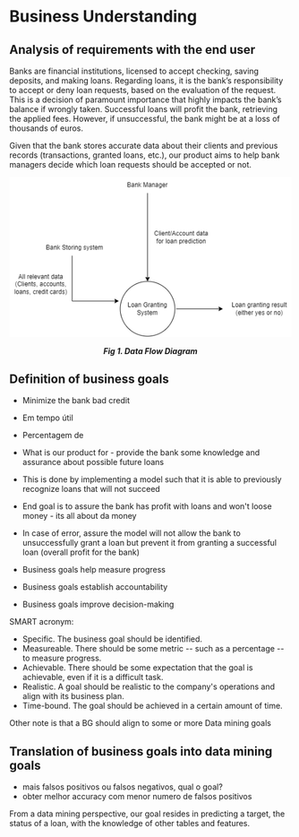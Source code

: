 # Business Understanding

## Analysis of requirements with the end user

Banks are financial institutions, licensed to accept checking, saving deposits, and making loans. Regarding loans, it is the bank’s responsibility to accept or deny loan requests, based on the evaluation of the request. This is a decision of paramount importance that highly impacts the bank’s balance if wrongly taken. Successful loans will profit the bank, retrieving the applied fees. However, if unsuccessful, the bank might be at a loss of thousands of euros.

Given that the bank stores accurate data about their clients and previous records (transactions, granted loans, etc.), our product aims to help bank managers decide which loan requests should be accepted or not.

<p align="center" justify="center">
  <img src="./images/Data-Flow-Diagram.png"/>
</p>
<p align="center">
  <b><i>Fig 1. Data Flow Diagram</i></b>
</p>

## Definition of business goals

- Minimize the bank bad credit
- Em tempo útil
- Percentagem de 

- What is our product for - provide the bank some knowledge and assurance about possible future loans
- This is done by implementing a model such that it is able to previously recognize loans that will not succeed
- End goal is to assure the bank has profit with loans and won't loose money - its all about da money
- In case of error, assure the model will not allow the bank to unsuccessfully grant a loan but prevent it from granting a successful loan (overall profit for the bank)

- Business goals help measure progress
- Business goals establish accountability
- Business goals improve decision-making

SMART acronym:
- Specific. The business goal should be identified.
- Measureable. There should be some metric -- such as a percentage -- to measure progress.
- Achievable. There should be some expectation that the goal is achievable, even if it is a difficult task.
- Realistic. A goal should be realistic to the company's operations and align with its business plan.
- Time-bound. The goal should be achieved in a certain amount of time.

Other note is that a BG should align to some or more Data mining goals

## Translation of business goals into data mining goals

- mais falsos positivos ou falsos negativos, qual o goal?
- obter melhor accuracy com menor numero de falsos positivos

From a data mining perspective, our goal resides in predicting a target, the status of a loan, with the knowledge of other tables and features. 

